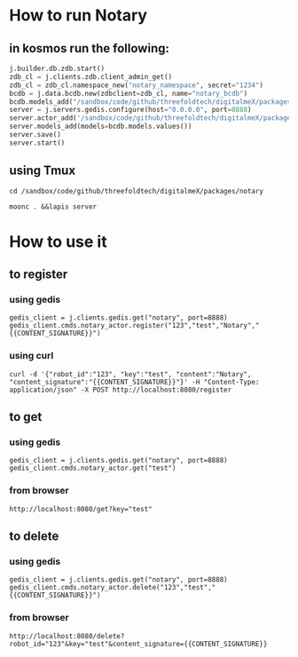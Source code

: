 # How to run Notary 
## in kosmos run the following: 
```python
j.builder.db.zdb.start() 
zdb_cl = j.clients.zdb.client_admin_get()  
zdb_cl = zdb_cl.namespace_new("notary_namespace", secret="1234")
bcdb = j.data.bcdb.new(zdbclient=zdb_cl, name="notary_bcdb")
bcdb.models_add("/sandbox/code/github/threefoldtech/digitalmeX/packages/notary/models")
server = j.servers.gedis.configure(host="0.0.0.0", port=8888)
server.actor_add('/sandbox/code/github/threefoldtech/digitalmeX/packages/notary/actors/notary_actor.py')
server.models_add(models=bcdb.models.values())
server.save()
server.start()                                          
```
## using Tmux
```
cd /sandbox/code/github/threefoldtech/digitalmeX/packages/notary

moonc . &&lapis server
```

# How to use it

## to register

### using gedis

```
gedis_client = j.clients.gedis.get("notary", port=8888) 
gedis_client.cmds.notary_actor.register("123","test","Notary","{{CONTENT_SIGNATURE}}") 
```
### using curl 
```
curl -d '{"robot_id":"123", "key":"test", "content":"Notary", "content_signature":"{{CONTENT_SIGNATURE}}"}' -H "Content-Type: application/json" -X POST http://localhost:8080/register
```
## to get 
### using gedis

```
gedis_client = j.clients.gedis.get("notary", port=8888) 
gedis_client.cmds.notary_actor.get("test") 
```

### from browser
```
http://localhost:8080/get?key="test"
```



## to delete 

### using gedis

```
gedis_client = j.clients.gedis.get("notary", port=8888) 
gedis_client.cmds.notary_actor.delete("123","test","{{CONTENT_SIGNATURE}}") 
```
### from browser
```
http://localhost:8080/delete?robot_id="123"&key="test"&content_signature={{CONTENT_SIGNATURE}}
```
